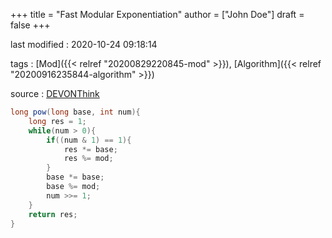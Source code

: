 +++
title = "Fast Modular Exponentiation"
author = ["John Doe"]
draft = false
+++

last modified
: 2020-10-24 09:18:14


tags
: [Mod]({{< relref "20200829220845-mod" >}}), [Algorithm]({{< relref "20200916235844-algorithm" >}})

source
: [DEVONThink](//5C203F39-E8D5-4AC0-98BF-87372FFEDBDE)

<!--listend-->

```java
long pow(long base, int num){
    long res = 1;
    while(num > 0){
        if((num & 1) == 1){
            res *= base;
            res %= mod;
        }
        base *= base;
        base %= mod;
        num >>= 1;
    }
    return res;
}
```
